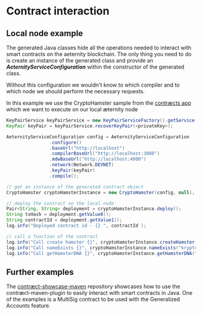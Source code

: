# Contract interaction

## Local node example
The generated Java classes hide all the operations needed to interact with smart contracts on the aeternity blockchain. The only thing you need to do is create an instance of the generated class and provide an ***AeternityServiceConfiguration*** within the constructor of the generated class.

Without this configuration we wouldn't know to which compiler and to which node we should perform the necessary requests.

In this example we use the CryptoHamster sample from the [contræcts app](https://studio.aepps.com/) which we want to execute on our local æternity node
```java
KeyPairService keyPairService = new KeyPairServiceFactory().getService();
KeyPair keyPair = keyPairService.recoverKeyPair(<privateKey>);

AeternityServiceConfiguration config = AeternityServiceConfiguration
				.configure()
				.baseUrl("http://localhost")
                .compilerBaseUrl("http://localhost:3080")
                .mdwBaseUrl("http://localhost:4000")
				.network(Network.DEVNET)
                .keyPair(keyPair)
				.compile();

// get an instance of the generated contract object				
CryptoHamster cryptoHamsterInstance = new CryptoHamster(config, null);

// deploy the contract on the local node
Pair<String, String> deployment = cryptoHamsterInstance.deploy();
String txHash = deployment.getValue0();
String contractId = deployment.getValue1();
log.info("Deployed contract id - {} ", contractId );

// call a function of the contract
log.info("Call create hamster {}", cryptoHamsterInstance.createHamster("kryptokrauts"));
log.info("Call nameExists {}", cryptoHamsterInstance.nameExists("kryptokrauts"));
log.info("Call getHamsterDNA {}", cryptoHamsterInstance.getHamsterDNA("kryptokrauts"));
```

## Further examples

The [contræct-showcase-maven](https://github.com/kryptokrauts/contraect-showcase-maven) repository showcases how to use the contræct-maven-plugin to easily interact with smart contracts in Java. One of the examples is a MultiSig contract to be used with the Generalized Accounts feature.